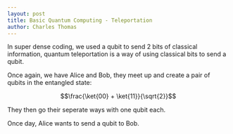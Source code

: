 ```yaml
---
layout: post
title: Basic Quantum Computing - Teleportation
author: Charles Thomas
---
```


In super dense coding, we used a qubit to send 2 bits of classical information, quantum teleportation is a way of using classical bits to send a qubit.

Once again, we have Alice and Bob, they meet up and create a pair of qubits in the entangled state:

$$\frac{\ket{00} + \ket{11}}{\sqrt{2}}$$

They then go their seperate ways with one qubit each.

Once day, Alice wants to send a qubit to Bob.


